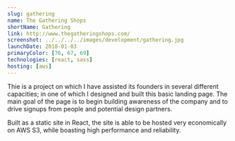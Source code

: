 ```yaml
---
slug: gathering
name: The Gathering Shops
shortName: Gathering
link: http://www.thegatheringshops.com/
screenshot: ../../../../images/development/gathering.jpg
launchDate: 2018-01-03
primaryColor: [76, 67, 69]
technologies: [react, sass]
hosting: [aws]
---
```

Thie is a project on which I have assisted its founders in several different capacities; in one of which I designed and built this basic landing page. The main goal of the page is to begin building awareness of the company and to drive signups from people and potential design partners.

Built as a static site in React, the site is able to be hosted very economically on AWS S3, while boasting high performance and reliability.
